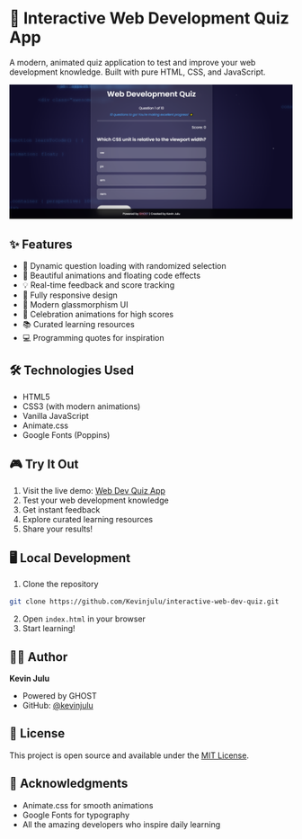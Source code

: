 # 🚀 Interactive Web Development Quiz App

A modern, animated quiz application to test and improve your web development knowledge. Built with pure HTML, CSS, and JavaScript.

![Quiz App Preview](images/quiz-preview.png)

## ✨ Features

- 🎯 Dynamic question loading with randomized selection
- 🎨 Beautiful animations and floating code effects
- 💡 Real-time feedback and score tracking
- 📱 Fully responsive design
- 🌈 Modern glassmorphism UI
- 🎉 Celebration animations for high scores
- 📚 Curated learning resources
- 💻 Programming quotes for inspiration

## 🛠️ Technologies Used

- HTML5
- CSS3 (with modern animations)
- Vanilla JavaScript
- Animate.css
- Google Fonts (Poppins)

## 🎮 Try It Out

1. Visit the live demo: [Web Dev Quiz App](https://kevinjulu.github.io/interactive-web-dev-quiz)
2. Test your web development knowledge
3. Get instant feedback
4. Explore curated learning resources
5. Share your results!

## 🖥️ Local Development

1. Clone the repository
```bash
git clone https://github.com/Kevinjulu/interactive-web-dev-quiz.git
```
2. Open `index.html` in your browser
3. Start learning!

## 👨‍💻 Author

**Kevin Julu**
- Powered by GHOST
- GitHub: [@kevinjulu](https://github.com/kevinjulu)

## 📄 License

This project is open source and available under the [MIT License](LICENSE).

## 🙏 Acknowledgments

- Animate.css for smooth animations
- Google Fonts for typography
- All the amazing developers who inspire daily learning
